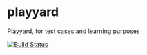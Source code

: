 playyard
========

Playyard, for test cases and learning purposes

[![Build Status](https://travis-ci.org/jojo1981/playyard.png?branch=master)](https://travis-ci.org/jojo1981/playyard)
